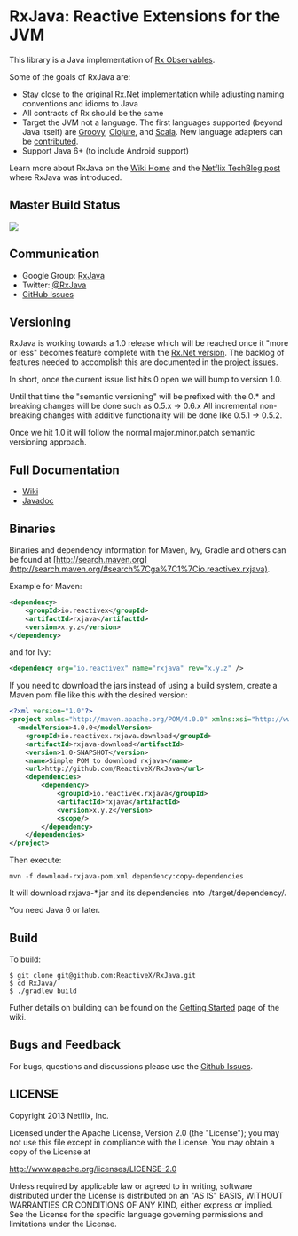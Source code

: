 # RxJava: Reactive Extensions for the JVM

This library is a Java implementation of <a href="https://rx.codeplex.com">Rx Observables</a>.

Some of the goals of RxJava are:

- Stay close to the original Rx.Net implementation while adjusting naming conventions and idioms to Java
- All contracts of Rx should be the same
- Target the JVM not a language. The first languages supported (beyond Java itself) are 
<a href="https://github.com/ReactiveX/RxGroovy">Groovy</a>, 
<a href="https://github.com/ReactiveX/RxClojure">Clojure</a>, 
and <a href="https://github.com/ReactiveX/RxScala">Scala</a>. 
New language adapters can be <a href="https://github.com/ReactiveX/RxJava/wiki/How-to-Contribute">contributed</a>.
- Support Java 6+ (to include Android support) 

Learn more about RxJava on the <a href="https://github.com/ReactiveX/RxJava/wiki">Wiki Home</a> and the <a href="http://techblog.netflix.com/2013/02/rxjava-netflix-api.html">Netflix TechBlog post</a> where RxJava was introduced.

## Master Build Status

<a href='https://travis-ci.org/ReactiveX/RxJava/builds'><img src='https://travis-ci.org/ReactiveX/RxJava.svg?branch=1.x'></a>

## Communication

- Google Group: [RxJava](http://groups.google.com/d/forum/rxjava)
- Twitter: [@RxJava](http://twitter.com/RxJava)
- [GitHub Issues](https://github.com/ReactiveX/RxJava/issues)

## Versioning

RxJava is working towards a 1.0 release which will be reached once it "more or less" becomes feature complete with the [Rx.Net version](https://rx.codeplex.com). The backlog of features needed to accomplish this are documented in the [project issues](https://github.com/ReactiveX/RxJava/issues).

In short, once the current issue list hits 0 open we will bump to version 1.0.

Until that time the "semantic versioning" will be prefixed with the 0.* and breaking changes will be done such as 0.5.x -> 0.6.x All incremental non-breaking changes with additive functionality will be done like 0.5.1 -> 0.5.2.

Once we hit 1.0 it will follow the normal major.minor.patch semantic versioning approach.

## Full Documentation

- [Wiki](https://github.com/ReactiveX/RxJava/wiki)
- [Javadoc](http://reactivex.io/RxJava/javadoc/)

## Binaries

Binaries and dependency information for Maven, Ivy, Gradle and others can be found at [http://search.maven.org](http://search.maven.org/#search%7Cga%7C1%7Cio.reactivex.rxjava).

Example for Maven:

```xml
<dependency>
    <groupId>io.reactivex</groupId>
    <artifactId>rxjava</artifactId>
    <version>x.y.z</version>
</dependency>
```
and for Ivy:

```xml
<dependency org="io.reactivex" name="rxjava" rev="x.y.z" />
```

If you need to download the jars instead of using a build system, create a Maven pom file like this with the desired version:

```xml
<?xml version="1.0"?>
<project xmlns="http://maven.apache.org/POM/4.0.0" xmlns:xsi="http://www.w3.org/2001/XMLSchema-instance" xsi:schemaLocation="http://maven.apache.org/POM/4.0.0 http://maven.apache.org/xsd/maven-4.0.0.xsd">
  <modelVersion>4.0.0</modelVersion>
	<groupId>io.reactivex.rxjava.download</groupId>
	<artifactId>rxjava-download</artifactId>
	<version>1.0-SNAPSHOT</version>
	<name>Simple POM to download rxjava</name>
	<url>http://github.com/ReactiveX/RxJava</url>
	<dependencies>
		<dependency>
			<groupId>io.reactivex.rxjava</groupId>
			<artifactId>rxjava</artifactId>
			<version>x.y.z</version>
			<scope/>
		</dependency>
	</dependencies>
</project>
```

Then execute:

```
mvn -f download-rxjava-pom.xml dependency:copy-dependencies
```

It will download rxjava-*.jar and its dependencies into ./target/dependency/.

You need Java 6 or later.

## Build

To build:

```
$ git clone git@github.com:ReactiveX/RxJava.git
$ cd RxJava/
$ ./gradlew build
```

Futher details on building can be found on the [Getting Started](https://github.com/ReactiveX/RxJava/wiki/Getting-Started) page of the wiki.

## Bugs and Feedback

For bugs, questions and discussions please use the [Github Issues](https://github.com/ReactiveX/RxJava/issues).

 
## LICENSE

Copyright 2013 Netflix, Inc.

Licensed under the Apache License, Version 2.0 (the "License");
you may not use this file except in compliance with the License.
You may obtain a copy of the License at

<http://www.apache.org/licenses/LICENSE-2.0>

Unless required by applicable law or agreed to in writing, software
distributed under the License is distributed on an "AS IS" BASIS,
WITHOUT WARRANTIES OR CONDITIONS OF ANY KIND, either express or implied.
See the License for the specific language governing permissions and
limitations under the License.
